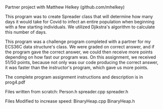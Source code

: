 Partner project with Matthew Helkey (github.com/mhelkey)

This program was to create Spreader class that will determine how many days it would take for Covid to infect an entire
population when beginning with a few starting individuals. We utilized Djikstra's algorithm to calculate this number of days.

This program was a challenge program completed with a partner for my ECS36C data structure's class. 
We were graded on correct answer, and if the program gave the correct answer,
we could then receive more points depending on how fast our program was. On this assignment,
we received 51/50 points, because not only was our code producing the correct answer, it was 
faster than the instructor's program, which gave us more points.



The complete program assignment instructions and description is in prog4.pdf

Files written from scratch:
    Person.h
    spreader.cpp
    spreader.h

Files Modified to increase speed:
    BinaryHeap.cpp
    BinaryHeap.h
